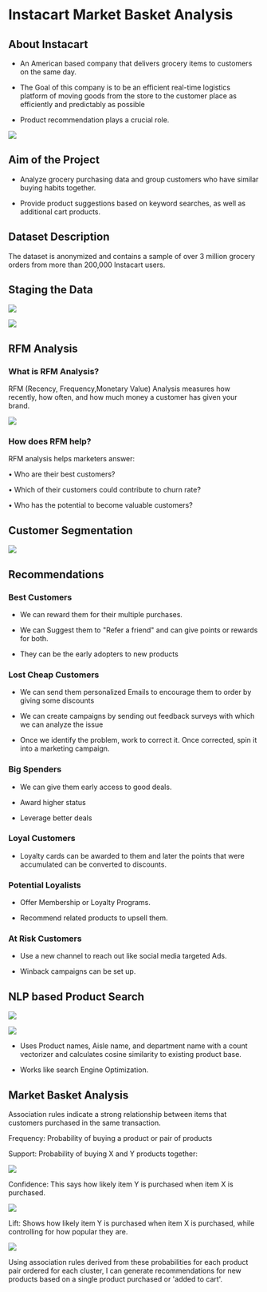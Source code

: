 # Instacart Market Basket Analysis

  

## About Instacart

-   An American based company that delivers grocery items to customers on the same day.
    
-   The Goal of this company is to be an efficient real-time logistics platform of moving goods from the store to the customer place as efficiently and predictably as possible
    
-   Product recommendation plays a crucial role.
    

  

![](https://lh4.googleusercontent.com/-RGWaOYNgzvqxZUklVJD9HLTX9SHQ3xXuhQZPlA9uu8psgIBbv4bxWALa2ORDAqH8ASfHQLEAYYtyLGrOgBxnoGpkrlhv6srvVKQQlO6tmx8Lkdtm8Zt-3Bhq4xvEZCpmc7Qczpm)

  

## Aim of the Project

-   Analyze grocery purchasing data and group customers who have similar buying habits together.
    
-   Provide product suggestions based on keyword searches, as well as additional cart products.
    

## Dataset Description

The dataset is anonymized and contains a sample of over 3 million grocery orders from more than 200,000 Instacart users.

  
  

## Staging the Data

  

![](https://lh5.googleusercontent.com/x_PRJX4Mgp27WTdm9RlX4u88wovBbsn5MiPeAvEERzFk72hGCo90-AR_IBNbG3hRJxZIev5snhUVLBimhcTbzbZsreOWVScklbKuwenGXMkMTse7ALFaMqwRpXUU8s4WHU1K0BGo)

  

![](https://lh3.googleusercontent.com/b12Hc8IXbTvrTkZau8lb2tkQKEaNhaJkDdCfpOI_hCGoDJiWNWCwo2UahM-xGfnydCjxVVl6FX-QdptdG9zA8HiWx81R5Mo-LPBNcC1oMhs0i6G_0OvAYNIb2ZPy4BkhnHu8F_ri)

## RFM Analysis

### What is RFM Analysis?

RFM (Recency, Frequency,Monetary Value) Analysis measures how recently, how often, and how much money a customer has given your brand.

  

![](https://lh3.googleusercontent.com/RD3KTiToa2jtjSSwtgv-wsl89s5AW1A6p0HMGhrazlPwab1hqZ6DQguH86otkMpZkqwsKVEdwvT7gbtywwUF8mCPXcgsmHCz7bjTss_uPFhZtl4y29Z1tC8tdhCFABJb_jaFygIr)

  

### How does RFM help?

RFM analysis helps marketers answer:

• Who are their best customers?

• Which of their customers could contribute to churn rate?

• Who has the potential to become valuable customers?

  
  

## Customer Segmentation

  

![](https://lh6.googleusercontent.com/8zY-uDs4R3-J1TqTxljoxWQjaYAbvMWrw_2thc9cJsdjjNT7TFMZsmzLCk-lZ6y7gQbgZZmJ43a2oZApfX-zIWCO81bfzVtOdACKWrz2O-Gy3_kNJsyqggxYr2yaEoCbU5nutSve)

  

## Recommendations

### Best Customers

-   We can reward them for their multiple purchases.
    
-   We can Suggest them to "Refer a friend" and can give points or rewards for both.
    
-   They can be the early adopters to new products
    

### Lost Cheap Customers

-   We can send them personalized Emails to encourage them to order by giving some discounts
    
-   We can create campaigns by sending out feedback surveys with which we can analyze the issue
    
-   Once we identify the problem, work to correct it. Once corrected, spin it into a marketing campaign.
    

### Big Spenders

-   We can give them early access to good deals.
    
-   Award higher status
    
-   Leverage better deals
    

  
  

### Loyal Customers

-   Loyalty cards can be awarded to them and later the points that were accumulated can be converted to discounts.
    

### Potential Loyalists

-   Offer Membership or Loyalty Programs.
    
-   Recommend related products to upsell them.
    

### At Risk Customers

-   Use a new channel to reach out like social media targeted Ads.
    
-   Winback campaigns can be set up.
    

  

## NLP based Product Search

  

![](https://lh3.googleusercontent.com/sxY-TWOQqGqpI84DzrDgQdhpB8KNYEFWXywouT45rFziE_zGRyWkBGm5wWqV6Wy9NpOdqVmkgln8GW06Oa63jCNGJIKmbMAoxghTuhtKwWDS6wJ-XSKt-NUcVibFJAoxn42KUnhO)

  

![](https://lh6.googleusercontent.com/57WlMjZdrQrltGmIXfL13eO72jh11g2JGvSg5Iz7sHAfMlsogl4bLWqzUGbLDokOGg1G9c_OSifyaPYtaaES01EHxBe3d1Q7eEz5y9Q59UyhBfYM05oCgqsoJ_JjQucKAY6YHYEg)

  

-   Uses Product names, Aisle name, and department name with a count vectorizer and calculates cosine similarity to existing product base.
    
-   Works like search Engine Optimization.
    

  

## Market Basket Analysis

Association rules indicate a strong relationship between items that customers purchased in the same transaction.

  

Frequency: Probability of buying a product or pair of products

  

Support: Probability of buying X and Y products together:

![](https://lh3.googleusercontent.com/LZPPHRoAcpyMiSb64gk3WkTRPXf1eKpKmLuouzMRgZZ7cUeyWoDjb_JbuKkhrylc1Vxc3efENI0QfydyZwhzY1N9y5AD-uMutFZgFmpFX6qncfkEQrrpBuBHUjkqvms4KA45PPs-)

Confidence: This says how likely item Y is purchased when item X is purchased.

![](https://lh4.googleusercontent.com/Q6xh7JbE7WlA0aq_HkqyDGBf34IlzYDheUykbax9LfoHMQN7tqp8x-QGhLknArtUXJEQHll7lZ9F0SYboqSUQ6l128_77n2pCUlT2EZ5Pjc0YGZqg9ZK7F4t7xQ1PysTwABA0YUh)

Lift: Shows how likely item Y is purchased when item X is purchased, while controlling for how popular they are.

![](https://lh5.googleusercontent.com/imXs-ReSDTKwqjs90JKyAeyp7Ujw9uqNXINMZuYIk-X__QBaO8vgfSGX_xF0KrEJaNceLmniqyhleCIEkOIBL-ZtH5Up95Edz-SJNxNft1AIOP3_Tm1xzWnWdoI0IvvUfHNpDEE_)

  

Using association rules derived from these probabilities for each product pair ordered for each cluster, I can generate recommendations for new products based on a single product purchased or 'added to cart'.
